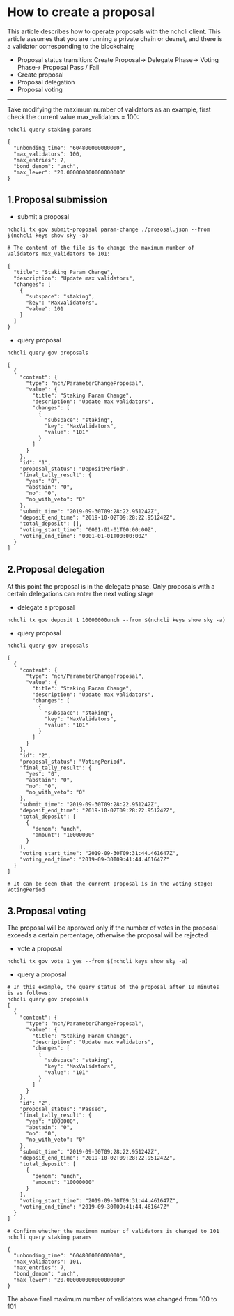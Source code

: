 # How to create a proposal

This article describes how to operate proposals with the nchcli client. This article assumes that you are running a private chain or devnet, and there is a validator corresponding to the blockchain;

* Proposal status transition: Create Proposal-> Delegate Phase-> Voting Phase-> Proposal Pass / Fail
* Create proposal
* Proposal delegation
* Proposal voting

----

Take modifying the maximum number of validators as an example, first check the current value max_validators = 100:

```shell
nchcli query staking params

{
  "unbonding_time": "604800000000000",
  "max_validators": 100,
  "max_entries": 7,
  "bond_denom": "unch",
  "max_lever": "20.000000000000000000"
}
```

## 1.Proposal submission

* submit a proposal
  
```shell
nchcli tx gov submit-proposal param-change ./prososal.json --from $(nchcli keys show sky -a)

# The content of the file is to change the maximum number of validators max_validators to 101:

{
  "title": "Staking Param Change",
  "description": "Update max validators",
  "changes": [
    {
      "subspace": "staking",
      "key": "MaxValidators",
      "value": 101
    }
  ]
}
```

* query proposal
  
```shell
nchcli query gov proposals

[
  {
    "content": {
      "type": "nch/ParameterChangeProposal",
      "value": {
        "title": "Staking Param Change",
        "description": "Update max validators",
        "changes": [
          {
            "subspace": "staking",
            "key": "MaxValidators",
            "value": "101"
          }
        ]
      }
    },
    "id": "1",
    "proposal_status": "DepositPeriod",
    "final_tally_result": {
      "yes": "0",
      "abstain": "0",
      "no": "0",
      "no_with_veto": "0"
    },
    "submit_time": "2019-09-30T09:28:22.951242Z",
    "deposit_end_time": "2019-10-02T09:28:22.951242Z",
    "total_deposit": [],
    "voting_start_time": "0001-01-01T00:00:00Z",
    "voting_end_time": "0001-01-01T00:00:00Z"
  }
]
```

## 2.Proposal delegation

At this point the proposal is in the delegate phase. Only proposals with a certain delegations can enter the next voting stage

* delegate a proposal
  
```shell
nchcli tx gov deposit 1 10000000unch --from $(nchcli keys show sky -a)

```

* query proposal

```shell
nchcli query gov proposals

[
  {
    "content": {
      "type": "nch/ParameterChangeProposal",
      "value": {
        "title": "Staking Param Change",
        "description": "Update max validators",
        "changes": [
          {
            "subspace": "staking",
            "key": "MaxValidators",
            "value": "101"
          }
        ]
      }
    },
    "id": "2",
    "proposal_status": "VotingPeriod",
    "final_tally_result": {
      "yes": "0",
      "abstain": "0",
      "no": "0",
      "no_with_veto": "0"
    },
    "submit_time": "2019-09-30T09:28:22.951242Z",
    "deposit_end_time": "2019-10-02T09:28:22.951242Z",
    "total_deposit": [
      {
        "denom": "unch",
        "amount": "10000000"
      }
    ],
    "voting_start_time": "2019-09-30T09:31:44.461647Z",
    "voting_end_time": "2019-09-30T09:41:44.461647Z"
  }
]

# It can be seen that the current proposal is in the voting stage: VotingPeriod
```

## 3.Proposal voting

The proposal will be approved only if the number of votes in the proposal exceeds a certain percentage, otherwise the proposal will be rejected

* vote a proposal
  
```shell
nchcli tx gov vote 1 yes --from $(nchcli keys show sky -a)
```

* query a proposal

```shell
# In this example, the query status of the proposal after 10 minutes is as follows:
nchcli query gov proposals
[
  {
    "content": {
      "type": "nch/ParameterChangeProposal",
      "value": {
        "title": "Staking Param Change",
        "description": "Update max validators",
        "changes": [
          {
            "subspace": "staking",
            "key": "MaxValidators",
            "value": "101"
          }
        ]
      }
    },
    "id": "2",
    "proposal_status": "Passed",
    "final_tally_result": {
      "yes": "1000000",
      "abstain": "0",
      "no": "0",
      "no_with_veto": "0"
    },
    "submit_time": "2019-09-30T09:28:22.951242Z",
    "deposit_end_time": "2019-10-02T09:28:22.951242Z",
    "total_deposit": [
      {
        "denom": "unch",
        "amount": "10000000"
      }
    ],
    "voting_start_time": "2019-09-30T09:31:44.461647Z",
    "voting_end_time": "2019-09-30T09:41:44.461647Z"
  }
]

# Confirm whether the maximum number of validators is changed to 101
nchcli query staking params

{
  "unbonding_time": "604800000000000",
  "max_validators": 101,
  "max_entries": 7,
  "bond_denom": "unch",
  "max_lever": "20.000000000000000000"
}

```

The above final maximum number of validators was changed from 100 to 101
